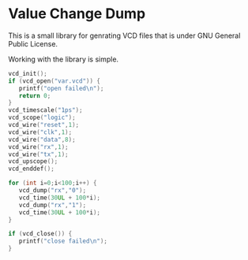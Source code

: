 # Value Change Dump
This is a small library for genrating VCD files that is under GNU General Public License.

Working with the library is simple.
```c
vcd_init();
if (vcd_open("var.vcd")) {
   printf("open failed\n");
   return 0;
}
vcd_timescale("1ps");
vcd_scope("logic");
vcd_wire("reset",1);
vcd_wire("clk",1);
vcd_wire("data",8);
vcd_wire("rx",1);
vcd_wire("tx",1);
vcd_upscope();
vcd_enddef();

for (int i=0;i<100;i++) {
   vcd_dump("rx","0");
   vcd_time(30UL + 100*i);
   vcd_dump("rx","1");
   vcd_time(30UL + 100*i);
}

if (vcd_close()) {
   printf("close failed\n");
}
```
